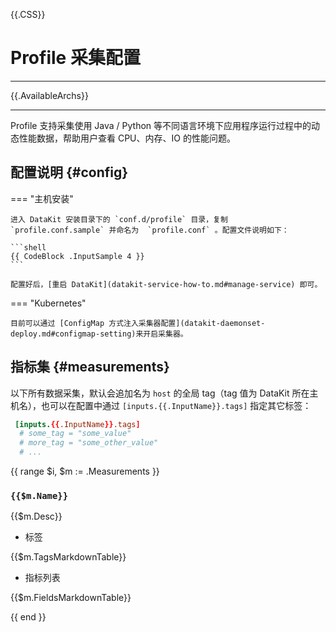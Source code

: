 <!-- This file required to translate to EN. -->
{{.CSS}}
# Profile 采集配置
---

{{.AvailableArchs}}

---

Profile 支持采集使用 Java / Python 等不同语言环境下应用程序运行过程中的动态性能数据，帮助用户查看 CPU、内存、IO 的性能问题。

## 配置说明 {#config}

=== "主机安装"

    进入 DataKit 安装目录下的 `conf.d/profile` 目录，复制 `profile.conf.sample` 并命名为  `profile.conf` 。配置文件说明如下：
    
    ```shell
    {{ CodeBlock .InputSample 4 }}
    ```
    
    配置好后，[重启 DataKit](datakit-service-how-to.md#manage-service) 即可。

=== "Kubernetes"

    目前可以通过 [ConfigMap 方式注入采集器配置](datakit-daemonset-deploy.md#configmap-setting)来开启采集器。

## 指标集 {#measurements}

以下所有数据采集，默认会追加名为 `host` 的全局 tag（tag 值为 DataKit 所在主机名），也可以在配置中通过 `[inputs.{{.InputName}}.tags]` 指定其它标签：

``` toml
 [inputs.{{.InputName}}.tags]
  # some_tag = "some_value"
  # more_tag = "some_other_value"
  # ...
```

{{ range $i, $m := .Measurements }}

### `{{$m.Name}}`

{{$m.Desc}}

-  标签

{{$m.TagsMarkdownTable}}

- 指标列表

{{$m.FieldsMarkdownTable}}

{{ end }}

